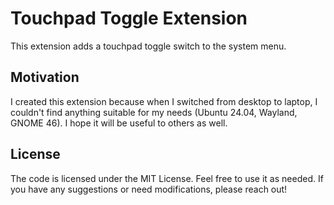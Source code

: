 # Touchpad Toggle Extension

This extension adds a touchpad toggle switch to the system menu.

## Motivation

I created this extension because when I switched from desktop to laptop, I couldn't find anything suitable for my needs (Ubuntu 24.04, Wayland, GNOME 46). I hope it will be useful to others as well.

## License

The code is licensed under the MIT License. Feel free to use it as needed. If you have any suggestions or need modifications, please reach out!
